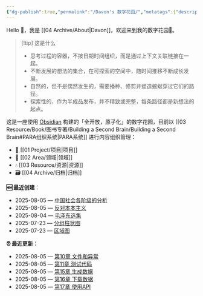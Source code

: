 ```yaml
---
{"dg-publish":true,"permalink":"/Davon's 数字花园/","metatags":{"description":"这里是 🏡Davon的数字花园，是个人不断发展的想法的集合，作为半成品的思考，在可探索的空间中，随时间推移不断播种、修剪、塑造","og:site_name":"DavonOs","og:title":"Davon 的数字花园","og:type":"article","og:url":"https://zuji.eu.org","og:image":"https://wp.technologyreview.com/wp-content/uploads/2020/08/digital-garden_web.jpg","og:image:width":"400","og:image:alt":"articlecover","og:locale":"zh_cn"},"tags":["gardenEntry"],"created":"2023-06-03 20:26","updated":"2025-08-01 18:53"}
---
```


Hello 👋，我是 [[04 Archive/About\|Davon]]，欢迎来到我的数字花园🌱。

>[!tip] 这是什么
>- 思考过程的容器，不按日期时间组织，而是通过上下文关联链接在一起。
>- 不断发展的想法的集合，在可探索的空间中，随时间推移不断成长发展。
>- 自然的，但不是偶然发生的，需要播种、修剪并塑造蜿蜒穿过它们的路径。
>- 探索性的，作为半成品发布，并不精致或完整，每条路径都是新想法的起点。

这是一座使用 [Obsidian](https://obsidian.md/) 构建的「全开放，原子化」的数字花园，目前以 [[03 Resource/Book/图书专著/Building a Second Brain/Building a Second Brain#PARA组织系统\|PARA系统]] 进行内容组织管理：
- 🎯 [[01 Project/项目\|项目]]
- 🔖 [[02 Area/领域\|领域]]
- 💧 [[03 Resource/资源\|资源]]
- 🗃️ [[04 Archive/归档\|归档]]


**🆕 最近创建**：
<div><ul class="dataview list-view-ul"><li><span>2025-08-05 — <a data-tooltip-position="top" aria-label="03 Resource/Book/图书专著/中国社会各阶级的分析.md" data-href="03 Resource/Book/图书专著/中国社会各阶级的分析.md" href="03 Resource/Book/图书专著/中国社会各阶级的分析.md" class="internal-link" target="_blank" rel="noopener nofollow">中国社会各阶级的分析</a></span></li><li><span>2025-08-05 — <a data-tooltip-position="top" aria-label="03 Resource/Book/图书专著/反对本本主义.md" data-href="03 Resource/Book/图书专著/反对本本主义.md" href="03 Resource/Book/图书专著/反对本本主义.md" class="internal-link" target="_blank" rel="noopener nofollow">反对本本主义</a></span></li><li><span>2025-08-04 — <a data-tooltip-position="top" aria-label="03 Resource/Book/图书专著/毛泽东选集/毛泽东选集.md" data-href="03 Resource/Book/图书专著/毛泽东选集/毛泽东选集.md" href="03 Resource/Book/图书专著/毛泽东选集/毛泽东选集.md" class="internal-link" target="_blank" rel="noopener nofollow">毛泽东选集</a></span></li><li><span>2025-07-23 — <a data-tooltip-position="top" aria-label="02 Area/数据分析/分组柱状图.md" data-href="02 Area/数据分析/分组柱状图.md" href="02 Area/数据分析/分组柱状图.md" class="internal-link" target="_blank" rel="noopener nofollow">分组柱状图</a></span></li><li><span>2025-07-23 — <a data-tooltip-position="top" aria-label="02 Area/数据分析/区域图.md" data-href="02 Area/数据分析/区域图.md" href="02 Area/数据分析/区域图.md" class="internal-link" target="_blank" rel="noopener nofollow">区域图</a></span></li></ul></div>

**⏰ 最近更新**：
<div><ul class="dataview list-view-ul"><li><span>2025-08-05 — <a data-tooltip-position="top" aria-label="02 Area/编程开发/Python/第10章 文件和异常.md" data-href="02 Area/编程开发/Python/第10章 文件和异常.md" href="02 Area/编程开发/Python/第10章 文件和异常.md" class="internal-link" target="_blank" rel="noopener nofollow">第10章 文件和异常</a></span></li><li><span>2025-08-05 — <a data-tooltip-position="top" aria-label="02 Area/编程开发/Python/第11章 测试代码.md" data-href="02 Area/编程开发/Python/第11章 测试代码.md" href="02 Area/编程开发/Python/第11章 测试代码.md" class="internal-link" target="_blank" rel="noopener nofollow">第11章 测试代码</a></span></li><li><span>2025-08-05 — <a data-tooltip-position="top" aria-label="02 Area/编程开发/Python/第15章 生成数据.md" data-href="02 Area/编程开发/Python/第15章 生成数据.md" href="02 Area/编程开发/Python/第15章 生成数据.md" class="internal-link" target="_blank" rel="noopener nofollow">第15章 生成数据</a></span></li><li><span>2025-08-05 — <a data-tooltip-position="top" aria-label="02 Area/编程开发/Python/第16章 下载数据.md" data-href="02 Area/编程开发/Python/第16章 下载数据.md" href="02 Area/编程开发/Python/第16章 下载数据.md" class="internal-link" target="_blank" rel="noopener nofollow">第16章 下载数据</a></span></li><li><span>2025-08-05 — <a data-tooltip-position="top" aria-label="02 Area/编程开发/Python/第17章 使用API.md" data-href="02 Area/编程开发/Python/第17章 使用API.md" href="02 Area/编程开发/Python/第17章 使用API.md" class="internal-link" target="_blank" rel="noopener nofollow">第17章 使用API</a></span></li></ul></div>